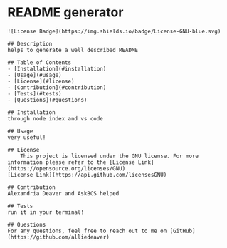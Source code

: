 # README generator
    ![License Badge](https://img.shields.io/badge/License-GNU-blue.svg)

    ## Description
    helps to generate a well described README

    ## Table of Contents
    - [Installation](#installation)
    - [Usage](#usage)
    - [License](#license)
    - [Contribution](#contribution)
    - [Tests](#tests)
    - [Questions](#questions)
    
    ## Installation
    through node index and vs code

    ## Usage
    very useful!

    ## License
        This project is licensed under the GNU license. For more information please refer to the [License Link](https://opensource.org/licenses/GNU)
    [License Link](https://api.github.com/licensesGNU)

    ## Contribution
    Alexandria Deaver and AskBCS helped

    ## Tests
    run it in your terminal!

    ## Questions
    For any questions, feel free to reach out to me on [GitHub](https://github.com/alliedeaver)